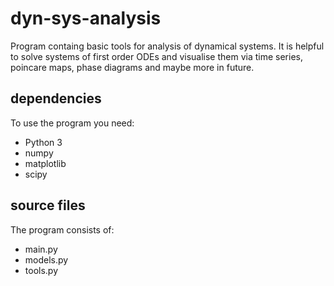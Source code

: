 # dyn-sys-analysis
 
Program containg basic tools for analysis of dynamical systems.
It is helpful to solve systems of first order ODEs and visualise them via time series,
poincare maps, phase diagrams and maybe more in future.

## dependencies
To use the program you need:
* Python 3
* numpy
* matplotlib
* scipy

## source files
The program consists of:
* main.py
* models.py
* tools.py
